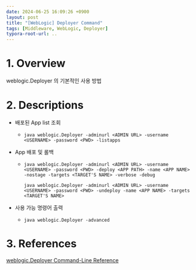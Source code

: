 ```yaml
---
date: 2024-06-25 16:09:26 +0900
layout: post
title: "[WebLogic] Deployer Command"
tags: [Middleware, WebLogic, Deployer]
typora-root-url: ..
---
```


# 1. Overview

weblogic.Deployer 의 기본적인 사용 방법





# 2. Descriptions

* 배포된 App list 조회

  * ```
    java weblogic.Deployer -adminurl <ADMIN URL> -username <USERNAME> -password <PWD> -listapps
    ```



* App 배포 및 롤백

  * ```
    java weblogic.Deployer -adminurl <ADMIN URL> -username <USERNAME> -password <PWD> -deploy <APP PATH> -name <APP NAME> -nostage -targets <TARGET'S NAME> -verbose -debug
    
    java weblogic.Deployer -adminurl <ADMIN URL> -username <USERNAME> -password <PWD> -undeploy -name <APP NAME> -targets <TARGET'S NAME>
    ```



* 사용 가능 명령어 출력

  * ```
    java weblogic.Deployer -advanced
    ```





# 3. References

[weblogic.Deployer Command-Line Reference](https://docs.oracle.com/middleware/1213/wls/DEPGD/wldeployer.htm#DEPGD318)
